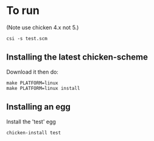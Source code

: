 # To run
(Note use chicken 4.x not 5.)

```
csi -s test.scm
```

## Installing the latest chicken-scheme

Download it then do:

```
make PLATFORM=linux
make PLATFORM=linux install
```

## Installing an egg

Install the 'test' egg
```
chicken-install test
```

